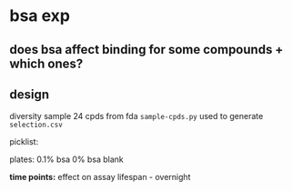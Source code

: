 # bsa exp
## does bsa affect binding for some compounds + which ones?

## design
diversity sample 24 cpds from fda
```sample-cpds.py``` used to generate ```selection.csv```


picklist:

plates:
0.1% bsa
0% bsa
blank

**time points:** effect on assay lifespan - overnight
